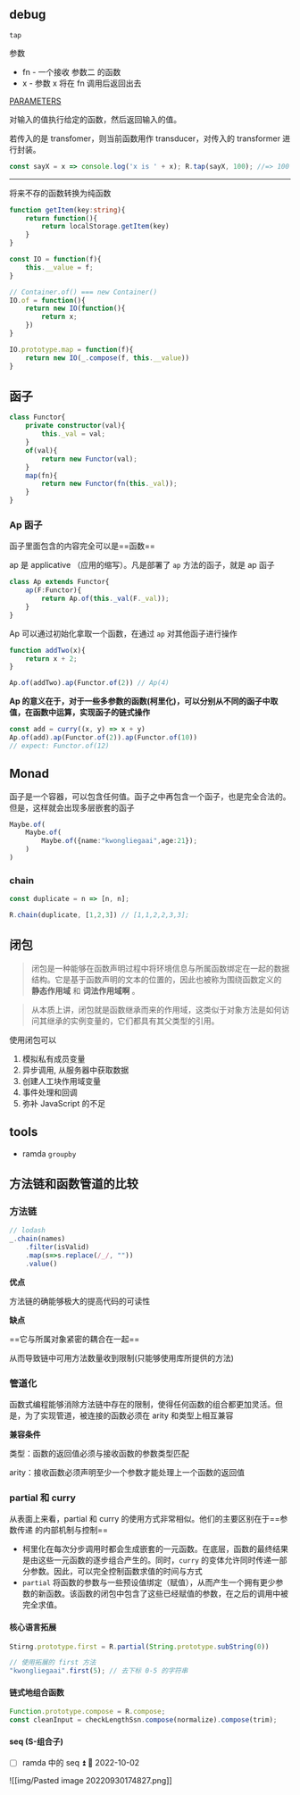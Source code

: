 ## debug

`tap`

参数

- fn - 一个接收 参数二 的函数
- x - 参数 x 将在 fn 调用后返回出去

[PARAMETERS](https://ramda.cn/docs/#expand)

对输入的值执行给定的函数，然后返回输入的值。

若传入的是 transfomer，则当前函数用作 transducer，对传入的 transformer 进行封装。

```ts
const sayX = x => console.log('x is ' + x); R.tap(sayX, 100); //=> 100 // logs 'x is 100
```

---

将来不存的函数转换为纯函数

```ts
function getItem(key:string){
	return function(){
		return localStorage.getItem(key)
	}
}
```

```js
const IO = function(f){
	this.__value = f;
}

// Container.of() === new Container()
IO.of = function(){
	return new IO(function(){
		return x;	
	})
}

IO.prototype.map = function(f){
	return new IO(_.compose(f, this.__value))
}
```


## 函子

```ts
class Functor{
	private constructor(val){
		this._val = val;
	}
	of(val){
		return new Functor(val);
	}
	map(fn){
		return new Functor(fn(this._val));
	}
}
```

### Ap 函子

函子里面包含的内容完全可以是==函数==

ap 是 applicative （应用的缩写）。凡是部署了 `ap` 方法的函子，就是 ap 函子

```ts
class Ap extends Functor{
	ap(F:Functor){
		return Ap.of(this._val(F._val));
	}	
}
```

Ap 可以通过初始化拿取一个函数，在通过 `ap` 对其他函子进行操作

```ts
function addTwo(x){
	return x + 2;
}

Ap.of(addTwo).ap(Functor.of(2)) // Ap(4)
```

**Ap 的意义在于，对于一些多参数的函数(柯里化)，可以分别从不同的函子中取值，在函数中运算，实现函子的链式操作**

```ts
const add = curry((x, y) => x + y)
Ap.of(add).ap(Functor.of(2)).ap(Functor.of(10))
// expect: Functor.of(12)
```

## Monad

函子是一个容器，可以包含任何值。函子之中再包含一个函子，也是完全合法的。但是，这样就会出现多层嵌套的函子

```ts
Maybe.of(
	Maybe.of(
		Maybe.of({name:"kwongliegaai",age:21});
	)
)
```

### chain

```ts
const duplicate = n => [n, n];

R.chain(duplicate, [1,2,3]) // [1,1,2,2,3,3];
```

## 闭包

> 闭包是一种能够在函数声明过程中将环境信息与所属函数绑定在一起的数据结构。它是基于函数声明的文本的位置的，因此也被称为围绕函数定义的 **静态作用域** 和 **词法作用域啊** 。 

> 从本质上讲，闭包就是函数继承而来的作用域，这类似于对象方法是如何访问其继承的实例变量的，它们都具有其父类型的引用。

使用闭包可以

1. 模拟私有成员变量
2. 异步调用, 从服务器中获取数据
3. 创建人工块作用域变量
1. 事件处理和回调
2. 弥补 JavaScript 的不足

## tools

- ramda `groupby`


## 方法链和函数管道的比较

### 方法链

```ts
// lodash
_.chain(names)
	.filter(isValid)
	.map(s=>s.replace(/_/, ""))
	.value()
```

**优点**

方法链的确能够极大的提高代码的可读性

**缺点**

 ==它与所属对象紧密的耦合在一起==

从而导致链中可用方法数量收到限制(只能够使用库所提供的方法)


### 管道化

函数式编程能够消除方法链中存在的限制，使得任何函数的组合都更加灵活。但是，为了实现管道，被连接的函数必须在 arity 和类型上相互兼容

**兼容条件**

类型：函数的返回值必须与接收函数的参数类型匹配

arity：接收函数必须声明至少一个参数才能处理上一个函数的返回值



### partial 和 curry


从表面上来看，partial 和 curry 的使用方式非常相似。他们的主要区别在于==参数传递 的内部机制与控制==

- 柯里化在每次分步调用时都会生成嵌套的一元函数。在底层，函数的最终结果是由这些一元函数的逐步组合产生的。同时，`curry` 的变体允许同时传递一部分参数。因此，可以完全控制函数求值的时间与方式
 - `partial` 将函数的参数与一些预设值绑定（赋值），从而产生一个拥有更少参数的新函数。该函数的闭包中包含了这些已经赋值的参数，在之后的调用中被完全求值。

#### 核心语言拓展

```ts
Stirng.prototype.first = R.partial(String.prototype.subString(0))

// 使用拓展的 first 方法
"kwongliegaai".first(5); // 去下标 0-5 的字符串
```

#### 链式地组合函数

```ts
Function.prototype.compose = R.compose;
const cleanInput = checkLengthSsn.compose(normalize).compose(trim);
```

#### seq (S-组合子)

- [ ] ramda 中的 seq ⏫ 📅 2022-10-02

![[img/Pasted image 20220930174827.png]]


